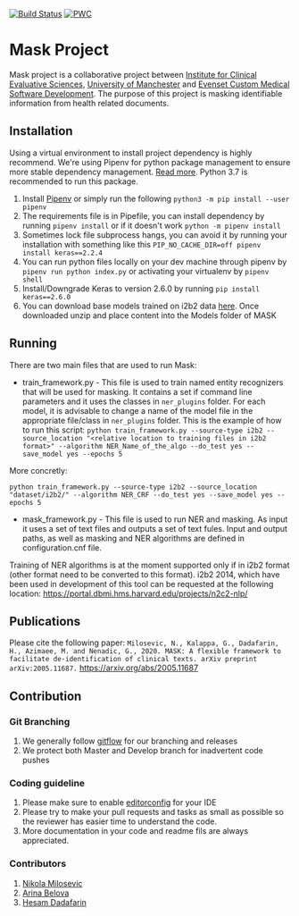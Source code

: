 [![Build Status](https://travis-ci.com/icescentral/mask.svg?token=JiqKgisBJvSwPnKWKxhV&branch=develop)](https://travis-ci.com/icescentral/mask)
[![PWC](https://img.shields.io/endpoint.svg?url=https://paperswithcode.com/badge/mask-a-flexible-framework-to-facilitate-de/named-entity-recognition-on-i2b2-de)](https://paperswithcode.com/sota/named-entity-recognition-on-i2b2-de?p=mask-a-flexible-framework-to-facilitate-de)

# Mask Project

Mask project is a collaborative project between [Institute for Clinical Evaluative Sciences](https://www.ices.on.ca/), [University of
Manchester](https://www.manchester.ac.uk/) and [Evenset Custom Medical Software Development](https://evenset.com). The purpose of this project is masking identifiable information from health related documents.

## Installation

Using a virtual environment to install project dependency is highly recommend. We're using Pipenv for python package management to ensure more stable dependency management.
[Read more](https://realpython.com/pipenv-guide/). Python 3.7 is recommended to run this package.

1. Install [Pipenv](https://docs.pipenv.org/en/latest/install/)
or simply run the following `python3 -m pip install --user pipenv`
2. The requirements file is in Pipefile, you can install dependency by running `pipenv install` or if it doesn't work `python -m pipenv install`
3. Sometimes lock file subprocess hangs, you can avoid it by running your installation with something like this `PIP_NO_CACHE_DIR=off pipenv install keras==2.2.4`
4. You can run python files locally on your dev machine through pipenv by `pipenv run python index.py` or activating your virtualenv by `pipenv shell`
5. Install/Downgrade Keras to version 2.6.0 by running `pip install keras==2.6.0`
6. You can download base models trained on i2b2 data [here](https://drive.google.com/file/d/1h-DADgBOMC5-B3D15xRJ_nBJa19Vilrp/view?usp=sharing). Once downloaded unzip and place content into the Models folder of MASK
## Running

There are two main files that are used to run Mask:
- train_framework.py - This file is used to train named entity recognizers that will be used for masking. It contains a set if command line parameters and it uses the classes in `ner_plugins` folder. For each model, it is advisable to change a name of the model file in the appropriate file/class in `ner_plugins` folder. This is the example of how to run this script:
`python train_framework.py --source-type i2b2 --source_location "<relative location to training files in i2b2 format>" --algorithm NER_Name_of_the_algo --do_test yes --save_model yes --epochs 5`

More concretly:

`python train_framework.py --source-type i2b2 --source_location "dataset/i2b2/" --algorithm NER_CRF --do_test yes --save_model yes --epochs 5`

- mask_framework.py - This file is used to run NER and masking. As input it uses a set of text files and outputs a set of text fules. Input and output paths, as well as masking and NER algorithms are defined in configuration.cnf file.

Training of NER algorithms is at the moment supported only if in i2b2 format (other format need to be converted to this format). i2b2 2014, which have been used in development of this tool can be requested at the following location: https://portal.dbmi.hms.harvard.edu/projects/n2c2-nlp/

## Publications

Please cite the following paper:
`Milosevic, N., Kalappa, G., Dadafarin, H., Azimaee, M. and Nenadic, G., 2020. MASK: A flexible framework to facilitate de-identification of clinical texts. arXiv preprint arXiv:2005.11687.` https://arxiv.org/abs/2005.11687

## Contribution

### Git Branching

1. We generally follow [gitflow](https://datasift.github.io/gitflow/IntroducingGitFlow.html) for our branching and releases
2. We protect both Master and Develop branch for inadvertent code pushes

### Coding guideline

1. Please make sure to enable [editorconfig](https://editorconfig.org/) for your IDE
2. Please try to make your pull requests and tasks as small as possible so the reviewer has easier time to understand the code.
3. More documentation in your code and readme fils are always appreciated.

### Contributors
1. [Nikola Milosevic](http://inspiratron.org/)
2. [Arina Belova](mailto:arishkabelova1999@gmail.com)
3. [Hesam Dadafarin](https://evenset.com/blog/author/admin/)
